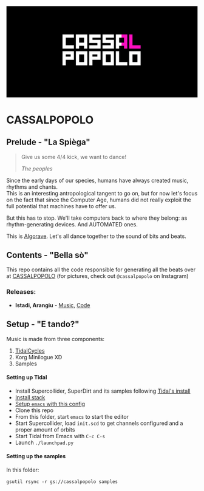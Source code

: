 ![CASSALPOPOLO Logo](https://github.com/f-f/CASSALPOPOLO/raw/master/logo/CASSALPOPOLO.png)

# CASSALPOPOLO

## Prelude - "La Spièga"

> Give us some 4/4 kick, we want to dance!
>
> *The peoples*

Since the early days of our species, humans have always created music, rhythms and chants.  
This is an interesting antropological tangent to go on, but for now let's focus on the fact that since the Computer Age,
humans did not really exploit the full potential that machines have to offer us.

But this has to stop. We'll take computers back to where they belong: as rhythm-generating devices.
And AUTOMATED ones.

This is [Algorave]. Let's all dance together to the sound of bits and beats.

## Contents - "Bella sò"

This repo contains all the code responsible for generating all the beats over at [CASSALPOPOLO] (for pictures, check out `@cassalpopolo` on Instagram)

### Releases:

* **Istadi, Arangiu** - [Music](), [Code]()

## Setup - "E tando?"

Music is made from three components:

1. [TidalCycles](https://tidalcycles.org/)
2. Korg Minilogue XD
3. Samples

#### Setting up Tidal

- Install Supercollider, SuperDirt and its samples following [Tidal's install](https://tidalcycles.org/index.php/Installation)
- [Install stack](https://docs.haskellstack.org/en/stable/install_and_upgrade/)
- [Setup `emacs` with this config](https://github.com/f-f/home/blob/8b40d0559216f2f85f6cb5c369ebdf13dc9555f9/.spacemacs#L473-L477)
- Clone this repo
- From this folder, start `emacs` to start the editor
- Start Supercollider, load `init.scd` to get channels configured and a proper amount of orbits
- Start Tidal from Emacs with `C-c C-s`
- Launch `./launchpad.py`

#### Setting up the samples

In this folder:
```
gsutil rsync -r gs://cassalpopolo samples
```

[Algorave]: https://algorave.com/
[CASSALPOPOLO]: https://soundcloud.com/cassalpopolo
